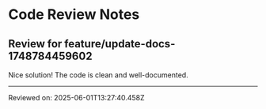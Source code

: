 # Code Review Notes

## Review for feature/update-docs-1748784459602

Nice solution! The code is clean and well-documented.

---
Reviewed on: 2025-06-01T13:27:40.458Z
